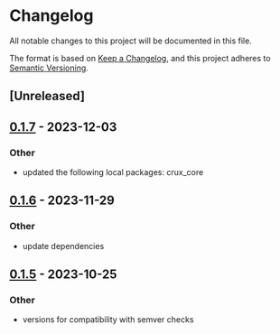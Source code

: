 # Changelog
All notable changes to this project will be documented in this file.

The format is based on [Keep a Changelog](https://keepachangelog.com/en/1.0.0/),
and this project adheres to [Semantic Versioning](https://semver.org/spec/v2.0.0.html).

## [Unreleased]

## [0.1.7](https://github.com/redbadger/crux/compare/crux_time-v0.1.6...crux_time-v0.1.7) - 2023-12-03

### Other
- updated the following local packages: crux_core

## [0.1.6](https://github.com/redbadger/crux/compare/crux_time-v0.1.5...crux_time-v0.1.6) - 2023-11-29

### Other
- update dependencies

## [0.1.5](https://github.com/redbadger/crux/compare/crux_time-v0.1.4...crux_time-v0.1.5) - 2023-10-25

### Other
- versions for compatibility with semver checks

